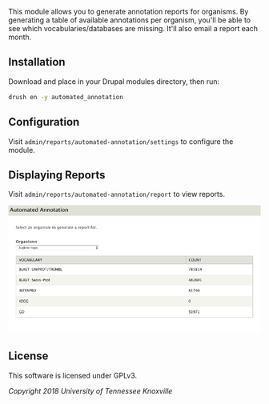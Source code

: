 This module allows you to generate annotation reports for organisms. By generating
a table of available annotations per organism, you'll be able to see which
vocabularies/databases are missing. It'll also email a report each month.

## Installation

Download and place in your Drupal modules directory, then run:

```bash
drush en -y automated_annotation
```

## Configuration

Visit `admin/reports/automated-annotation/settings` to configure the module.

## Displaying Reports

Visit `admin/reports/automated-annotation/report` to view reports.

![Report Example](docs/aa_report.png)

## License

This software is licensed under GPLv3.

*Copyright 2018 University of Tennessee Knoxville*

